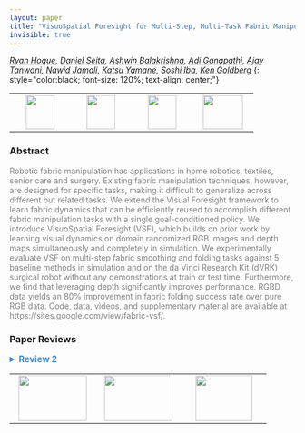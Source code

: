 ```yaml
---
layout: paper
title: "VisuoSpatial Foresight for Multi-Step, Multi-Task Fabric Manipulation"
invisible: true
---
```

*[Ryan Hoque](https://ryanhoque.github.io/), [Daniel Seita](https://people.eecs.berkeley.edu/~seita/), [Ashwin Balakrishna](https://abalakrishna123.github.io/), [Adi Ganapathi](https://www.linkedin.com/in/aditya-ganapathi), [Ajay Tanwani](http://ajaytanwani.com/), [Nawid Jamali](https://www.linkedin.com/in/nawidj), [Katsu Yamane](http://www.katsuyamane.com/), [Soshi Iba](https://www.linkedin.com/in/soshi-iba-7090467), [Ken Goldberg](https://goldberg.berkeley.edu/)*
{: style="color:black; font-size: 120%; text-align: center;"}

<table width="40%"> <tr>
<td style="width: 20%; text-align: center;"><a href="http://www.roboticsproceedings.org/rss16/p034.pdf"><img src="{{ site.baseurl }}/images/paper_link.png"
width = "50"  height = "60"/> </a> </td>

<td style="width: 20%; text-align: center;"><a href="https://sites.google.com/view/fabric-vsf"><img src="{{ site.baseurl }}/images/website_link.png"
width = "50"  height = "60"/> </a> </td>

<td style="width: 20%; text-align: center;"><a href="https://github.com/ryanhoque/fabric-vsf"><img src="{{ site.baseurl }}/images/software_link.png"
width = "50"  height = "60"/> </a> </td>

<td style="width: 20%; text-align: center;"><a href="nan"><img src="{{ site.baseurl }}/images/pheedloop_link.png"
width = "70"  height = "60"/> </a> </td>

</tr></table>

### Abstract
<html><p style="color:gray; font-size: 100%; text-align: justified;">
Robotic fabric manipulation has applications in home robotics, textiles, senior care and surgery. Existing fabric manipulation techniques, however, are designed for specific tasks, making it difficult to generalize across different but related tasks. We extend the Visual Foresight framework to learn fabric dynamics that can be efficiently reused to accomplish different fabric manipulation tasks with a single goal-conditioned policy. We introduce VisuoSpatial Foresight (VSF), which builds on prior work by learning visual dynamics on domain randomized RGB images and depth maps simultaneously and completely in simulation. We experimentally evaluate VSF on multi-step fabric smoothing and folding tasks against 5 baseline methods in simulation and on the da Vinci Research Kit (dVRK) surgical robot without any demonstrations at train or test time. Furthermore, we find that leveraging depth significantly improves performance. RGBD data yields an 80% improvement in fabric folding success rate over pure RGB data. Code, data, videos, and supplementary material are available at https://sites.google.com/view/fabric-vsf/.
</p></html>

### Paper Reviews
<details><summary style="font-size:110%; color:#438BCA; cursor: pointer;"><b> Review 2</b></summary>
<p style="color:gray; font-size: 100%; text-align: justified; white-space: pre-line">
The paper is clearly written and provides many details. Experimental validation is mostly convincing. As learning in simulation is claimed as a contribution, I was expecting to see an ablation study for domain randomization (DR). What's the effect of DR on results in simulation and on the real robot?

As this is mostly an experimental paper, it will be valuable if the authors publish the code and the experimental setup enabling to reproduce their results.

</p> </details>

<table width="100%"><tr><td style="width: 30%; text-align: center;"><a href="{{ site.baseurl }}/program/papers/33"> <img src="{{ site.baseurl }}/images/previous_icon.png" width = "120"  height = "80"/> </a> </td>

<td style="width: 30%; text-align: center;"><a href="{{ site.baseurl }}/program/papers"> <img src="{{ site.baseurl }}/images/overview_icon.png" width = "120"  height = "80"/> </a> </td> 

<td style="width: 30%; text-align: center;"><a href="{{ site.baseurl }}/program/papers/35"> <img src="{{ site.baseurl }}/images/next_icon.png" width = "100"  height = "80"/> </a> </td> 

</tr></table>

